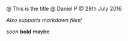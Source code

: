 @ This is the title
@ Daniel P
@ 28th July 2016



*Also supports markdown files!*

_soon_
<b>bold</b>
~~maybe~~